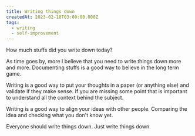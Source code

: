 ```yaml
---
title: Writing things down
createdAt: 2023-02-18T03:00:00.000Z
tags:
  - writing
  - self-improvement
---
```


How much stuffs did you write down today?

As time goes by, more I believe that you need to write things down more and more. Documenting stuffs is a good way to believe in the long term game.

Writing is a good way to put your thoughts in a paper (or anything else) and validate if they make sense. If you are missing some point that is important to understand all the context behind the subject.

Writing is a good way to align your ideas with other people. Comparing the idea and checking what you don't know yet.

Everyone should write things down. Just write things down.
